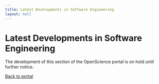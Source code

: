 ```yaml
---
title: Latest Developments in Software Engineering
layout: null
---
```


# Latest Developments in Software Engineering

The development of this section of the OpenScience portal is on hold until further notice.

[Back to portal](/)
